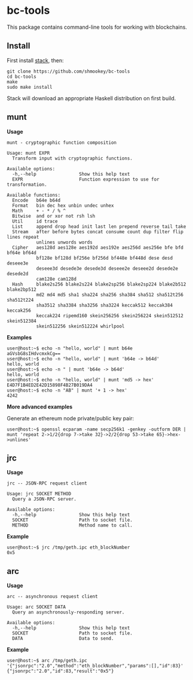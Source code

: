 bc-tools
========

This package contains command-line tools for working with blockchains.

## Install

First install [stack](https://www.stackage.org/), then:

```
git clone https://github.com/shmookey/bc-tools
cd bc-tools
make
sudo make install
```

Stack will download an appropriate Haskell distribution on first build.

## munt

**Usage**

```
munt - cryptographic function composition

Usage: munt EXPR
  Transform input with cryptographic functions.

Available options:
  -h,--help                Show this help text
  EXPR                     Function expression to use for transformation.

Available functions:
  Encode   b64e b64d
  Format   bin dec hex unbin undec unhex
  Math     + - * / % ^
  Bitwise  and or xor not rsh lsh
  Util     id trace
  List     append drop head init last len prepend reverse tail take
  Stream   after before bytes concat consume count dup filter flip lines repeat
           unlines unwords words
  Cipher   aes128d aes128e aes192d aes192e aes256d aes256e bfe bfd bf64e bf64d
           bf128e bf128d bf256e bf256d bf448e bf448d dese desd deseee3e
           deseee3d desede3e desede3d deseee2e deseee2d desede2e desede2d
           cam128e cam128d
  Hash     blake2s256 blake2s224 blake2sp256 blake2sp224 blake2b512 blake2bp512
           md2 md4 md5 sha1 sha224 sha256 sha384 sha512 sha512t256 sha512t224
           sha3512 sha3384 sha3256 sha3224 keccak512 keccak384 keccak256
           keccak224 ripemd160 skein256256 skein256224 skein512512 skein512384
           skein512256 skein512224 whirlpool
```

**Examples**

```
user@host:~$ echo -n "hello, world" | munt b64e
aGVsbG8sIHdvcmxkCg== 
user@host:~$ echo -n "hello, world" | munt 'b64e -> b64d'
hello, world
user@host:~$ echo -n " | munt 'b64e -> b64d'
hello, world
user@host:~$ echo -n "hello, world" | munt 'md5 -> hex'
E4D7F1B4ED2E42D15898F4B27B019DA4
user@host:~$ echo -n "AB" | munt '+ 1 -> hex'
4242
```

**More advanced examples**

Generate an ethereum node private/public key pair:

```user@host:~$ openssl ecparam -name secp256k1 -genkey -outform DER | munt 'repeat 2->1/2{drop 7->take 32}->2/2{drop 53->take 65}->hex->unlines'```

## jrc

**Usage**

```
jrc -- JSON-RPC request client

Usage: jrc SOCKET METHOD
  Query a JSON-RPC server.

Available options:
  -h,--help                Show this help text
  SOCKET                   Path to socket file.
  METHOD                   Method name to call.
```

**Example**

```
user@host:~$ jrc /tmp/geth.ipc eth_blockNumber
0x5
```

## arc

**Usage**

```
arc -- asynchronous request client

Usage: arc SOCKET DATA
  Query an asynchronously-responding server.

Available options:
  -h,--help                Show this help text
  SOCKET                   Path to socket file.
  DATA                     Data to send.
```

**Example**

```
user@host:~$ arc /tmp/geth.ipc '{"jsonrpc":"2.0","method":"eth_blockNumber","params":[],"id":83}'
{"jsonrpc":"2.0","id":83,"result":"0x5"}
```


